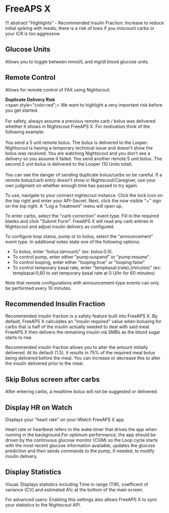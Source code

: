 # FreeAPS X
!!! abstract "Highlights"
    - Recommended Insulin Fraction: Increase to reduce initial spiking with meals; there is a risk of lows if you miscount carbs or your ICR is too aggressive

## Glucose Units
Allows you to toggle between mmol/L and mg/dl blood glucose units.

## Remote Control
Allows for remote control of FAX using Nightscout.

**Duplicate Delivery Risk**
<br><span style="color:red";>
We want to highlight a very important risk before you get started.
<br><br>
For safety, always assume a previous remote carb / bolus was delivered whether it shows in Nightscout FreeAPS X. For motivation think of the following example:
<br><br>
You send a 5 unit remote bolus.
The bolus is delivered to the Looper.
Nightscout is having a temporary technical issue and doesn't show the bolus was received.
You are watching Nightscout and you don’t see a delivery so you assume it failed.
You send another remote 5 unit bolus.
The second 5 unit bolus is delivered to the Looper (10 Units total).
<br><br>
You can see the danger of sending duplicate bolus/carbs so be careful. If a remote bolus/carb entry doesn’t show in Nightscout/Caregiver, use your own judgment on whether enough time has passed to try again.
</span>

To use, navigate to your connect nightscout instance. Click the lock icon on the top right and enter your API-Secret. Next, click the now visible "+" sign on the top right. A "Log a Treatment" menu will open up. 

To enter carbs, select the "carb correction" event type. Fill in the required blanks and click "Submit Form". FreeAPS X will read any carb entries in Nightscout and adjust insulin delivery as configured.

To configure loop status, pump or to bolus, select the "announcement" event type. In additional notes state one of the following options:

* To bolus, enter "bolus:(amount)" (ex: bolus:0.5).
* To control pump, enter either "pump:suspend" or "pump:resume". 
* To control looping, enter either "looping:true" or "looping:false"
* To control temporary basal rate, enter "tempbasal:(rate),(minutes)" (ex: tempbasal:0,60 to set temporary basal rate at 0 U/hr for 60 minutes)

Note that remote configurations with announcement-type events can only be performed every 10 minutes.

## Recommended Insulin Fraction
Recommended insulin fraction is a safety feature built into FreeAPS X. By default, FreeAPS X calculates an "insulin required" value when bolusing for carbs that is half of the insulin actually needed to deal with said meal. FreeAPS X then delivers the remaining insulin via SMBs as the blood sugar starts to rise.

Recommended insulin fraction allows you to alter the amount initially delivered. At its default (1.5), it results in 75% of the required meal bolus being delivered before the meal. You can increase or decrease this to alter the insulin delivered prior to the meal.

## Skip Bolus screen after carbs
After entering carbs, a mealtime bolus will not be suggested or delivered.

## Display HR on Watch
Displays your "heart rate" on your iWatch FreeAPS X app

Heart rate or heartbeat refers to the wake timer that drives the app when running in the background.For optimum performance, the app should be driven by the continuous glucose monitor (CGM) so the Loop cycle starts with the most recent glucose information available, updates the glucose prediction and then sends commands to the pump, if needed, to modify insulin delivery.

## Display Statistics
Visual: Displays statistics including Time in range (TIR), coefficent of variance (CV) and estimated A1c at the bottom of the main screen. 

For advanced users: Enabling this settings also allows FreeAPS X to sync your statistics to the Nightscout API.
